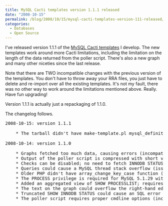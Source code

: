 ```yaml
---
title: MySQL Cacti templates version 1.1.1 released
date: "2008-10-15"
permalink: /blog/2008/10/15/mysql-cacti-templates-version-111-released/
categories:
  - Databases
  - Open Source
---
```

I've released version 1.1.1 of the [MySQL Cacti templates][1] I develop. The new templates work around more Cacti limitations, including the limitation on the length of the data returned from the poller script. There's also a new graph and many other niceties since the last release.

<!--more-->

Note that there are TWO incompatible changes with the previous version of the templates. You don't have to throw away your RRA files, you just have to delete and re-import over all the existing templates. It's not my fault, there was no other way to work around the limitations mentioned above. Really. Have fun upgrading!

Version 1.1.1 is actually just a repackaging of 1.1.0.

The changelog follows.

<pre>2008-10-15: version 1.1.1

	* The tarball didn't have make-template.pl mysql_definitions.pl (issue 34)

2008-10-14: version 1.1.0

	* Graphs fetched too much data, causing errors (incompatible; issue 28, 23).
	* Output of the poller script is compressed with short value names.
	* Checks can be disabled; no need to fetch INNODB STATUS if unwanted.
	* Queries could cause a MySQL thread stack overflow (issue 19).
	* Older PHP didn't have array_change_key_case function (issue 21).
	* The PROCESS privilege is required for MySQL 5.1.29 with InnoDB (issue 22).
	* Added an aggregated view of SHOW PROCESSLIST; requires PROCESS privilege.
	* The text on the graph could overflow the right-hand edge.
	* Truncated SHOW INNODB STATUS could cause an SQL error (issue 27).
	* The poller script requires proper cmdline options (incompatible change).
</pre>

 [1]: http://code.google.com/p/mysql-cacti-templates/
